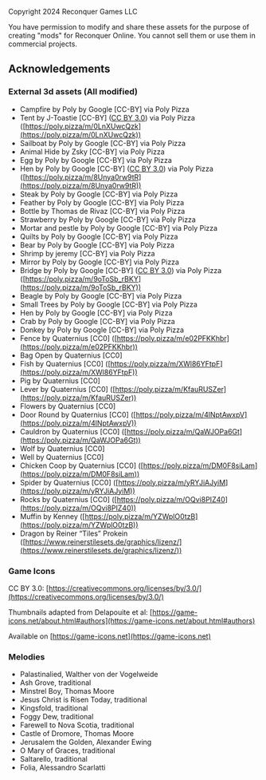 Copyright 2024 Reconquer Games LLC

You have permission to modify and share these assets for the purpose of creating "mods" for Reconquer Online. You cannot sell them or use them in commercial projects.

## Acknowledgements

### External 3d assets (All modified)

* Campfire by Poly by Google [CC-BY] via Poly Pizza
* Tent by J-Toastie [CC-BY] ([CC BY 3.0](https://creativecommons.org/licenses/by/3.0/)) via Poly Pizza ([https://poly.pizza/m/0LnXUwcQzk](https://poly.pizza/m/0LnXUwcQzk))
* Sailboat by Poly by Google [CC-BY] via Poly Pizza
* Animal Hide by Zsky [CC-BY] via Poly Pizza
* Egg by Poly by Google [CC-BY] via Poly Pizza
* Hen by Poly by Google [CC-BY] ([CC BY 3.0](https://creativecommons.org/licenses/by/3.0/)) via Poly Pizza ([https://poly.pizza/m/8Unya0rw9tR](https://poly.pizza/m/8Unya0rw9tR))
* Steak by Poly by Google [CC-BY] via Poly Pizza
* Feather by Poly by Google [CC-BY] via Poly Pizza
* Bottle by Thomas de Rivaz [CC-BY] via Poly Pizza
* Strawberry by Poly by Google [CC-BY] via Poly Pizza
* Mortar and pestle by Poly by Google [CC-BY] via Poly Pizza
* Quilts by Poly by Google [CC-BY] via Poly Pizza
* Bear by Poly by Google [CC-BY] via Poly Pizza
* Shrimp by jeremy [CC-BY] via Poly Pizza
* Mirror by Poly by Google [CC-BY] via Poly Pizza
* Bridge by Poly by Google [CC-BY] ([CC BY 3.0](https://creativecommons.org/licenses/by/3.0/)) via Poly Pizza ([https://poly.pizza/m/9oToSb_rBKY](https://poly.pizza/m/9oToSb_rBKY))
* Beagle by Poly by Google [CC-BY] via Poly Pizza
* Small Trees by Poly by Google [CC-BY] via Poly Pizza
* Hen by Poly by Google [CC-BY] via Poly Pizza
* Crab by Poly by Google [CC-BY] via Poly Pizza
* Donkey by Poly by Google [CC-BY] via Poly Pizza
* Fence by Quaternius [CC0] ([https://poly.pizza/m/e02PFKKhbr](https://poly.pizza/m/e02PFKKhbr))
* Bag Open by Quaternius [CC0]
* Fish by Quaternius [CC0] ([https://poly.pizza/m/XWl86YFtpF](https://poly.pizza/m/XWl86YFtpF))
* Pig by Quaternius [CC0]
* Lever by Quaternius [CC0] ([https://poly.pizza/m/KfauRUSZer](https://poly.pizza/m/KfauRUSZer))
* Flowers by Quaternius [CC0]
* Door Round by Quaternius [CC0] ([https://poly.pizza/m/4lNptAwxpV](https://poly.pizza/m/4lNptAwxpV))
* Cauldron by Quaternius [CC0] ([https://poly.pizza/m/QaWJOPa6Gt](https://poly.pizza/m/QaWJOPa6Gt))
* Wolf by Quaternius [CC0]
* Well by Quaternius [CC0]
* Chicken Coop by Quaternius [CC0] ([https://poly.pizza/m/DM0F8siLam](https://poly.pizza/m/DM0F8siLam))
* Spider by Quaternius [CC0] ([https://poly.pizza/m/yRYJiAJyiM](https://poly.pizza/m/yRYJiAJyiM))
* Rocks by Quaternius [CC0] ([https://poly.pizza/m/OQvi8PIZ40](https://poly.pizza/m/OQvi8PIZ40))
* Muffin by Kenney ([https://poly.pizza/m/YZWplO0tzB](https://poly.pizza/m/YZWplO0tzB))
* Dragon by Reiner “Tiles” Prokein ([https://www.reinerstilesets.de/graphics/lizenz/](https://www.reinerstilesets.de/graphics/lizenz/))

### Game Icons

CC BY 3.0: [https://creativecommons.org/licenses/by/3.0/](https://creativecommons.org/licenses/by/3.0/)

Thumbnails adapted from Delapouite et al: [https://game-icons.net/about.html#authors](https://game-icons.net/about.html#authors)

Available on [https://game-icons.net](https://game-icons.net)

### Melodies

* Palastinalied, Walther von der Vogelweide
* Ash Grove, traditional
* Minstrel Boy, Thomas Moore
* Jesus Christ is Risen Today, traditional
* Kingsfold, traditional
* Foggy Dew, traditional
* Farewell to Nova Scotia, traditional
* Castle of Dromore, Thomas Moore
* Jerusalem the Golden, Alexander Ewing
* O Mary of Graces, traditional
* Saltarello, traditional
* Folia, Alessandro Scarlatti